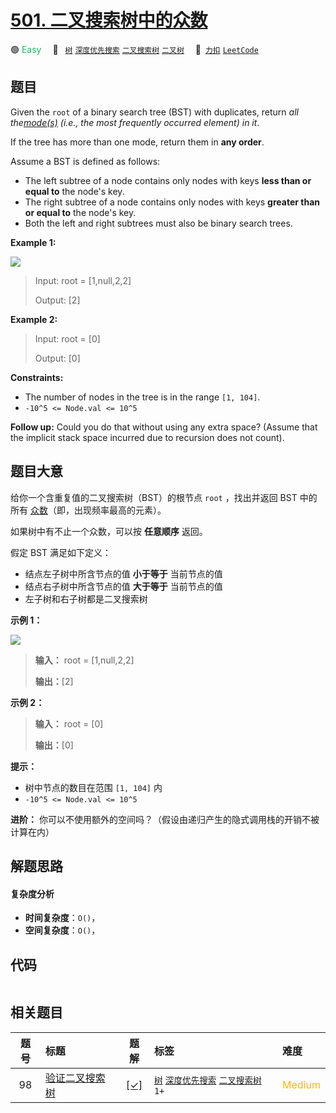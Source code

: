 # [501. 二叉搜索树中的众数](https://2xiao.github.io/leetcode-js/problem/0501.html)

🟢 <font color=#15bd66>Easy</font>&emsp; 🔖&ensp; [`树`](/tag/tree.md) [`深度优先搜索`](/tag/depth-first-search.md) [`二叉搜索树`](/tag/binary-search-tree.md) [`二叉树`](/tag/binary-tree.md)&emsp; 🔗&ensp;[`力扣`](https://leetcode.cn/problems/find-mode-in-binary-search-tree) [`LeetCode`](https://leetcode.com/problems/find-mode-in-binary-search-tree)

## 题目

Given the `root` of a binary search tree (BST) with duplicates, return _all
the[mode(s)](https://en.wikipedia.org/wiki/Mode_\(statistics\)) (i.e., the
most frequently occurred element) in it_.

If the tree has more than one mode, return them in **any order**.

Assume a BST is defined as follows:

  * The left subtree of a node contains only nodes with keys **less than or equal to** the node's key.
  * The right subtree of a node contains only nodes with keys **greater than or equal to** the node's key.
  * Both the left and right subtrees must also be binary search trees.



**Example 1:**

![](https://assets.leetcode.com/uploads/2021/03/11/mode-tree.jpg)

> Input: root = [1,null,2,2]
> 
> Output: [2]

**Example 2:**

> Input: root = [0]
> 
> Output: [0]

**Constraints:**

  * The number of nodes in the tree is in the range `[1, 104]`.
  * `-10^5 <= Node.val <= 10^5`



**Follow up:** Could you do that without using any extra space? (Assume that
the implicit stack space incurred due to recursion does not count).


## 题目大意

给你一个含重复值的二叉搜索树（BST）的根节点 `root` ，找出并返回 BST 中的所有
[众数](https://baike.baidu.com/item/%E4%BC%97%E6%95%B0/44796)（即，出现频率最高的元素）。

如果树中有不止一个众数，可以按 **任意顺序** 返回。

假定 BST 满足如下定义：

  * 结点左子树中所含节点的值 **小于等于** 当前节点的值
  * 结点右子树中所含节点的值 **大于等于** 当前节点的值
  * 左子树和右子树都是二叉搜索树



**示例 1：**

![](https://assets.leetcode.com/uploads/2021/03/11/mode-tree.jpg)

> 
> 
> 
> 
> 
> **输入：** root = [1,null,2,2]
> 
> **输出：**[2]
> 
> 

**示例 2：**

> 
> 
> 
> 
> 
> **输入：** root = [0]
> 
> **输出：**[0]
> 
> 



**提示：**

  * 树中节点的数目在范围 `[1, 104]` 内
  * `-10^5 <= Node.val <= 10^5`



**进阶：** 你可以不使用额外的空间吗？（假设由递归产生的隐式调用栈的开销不被计算在内）


## 解题思路

#### 复杂度分析

- **时间复杂度**：`O()`，
- **空间复杂度**：`O()`，

## 代码

```javascript

```

## 相关题目

<!-- prettier-ignore -->
| 题号 | 标题 | 题解 | 标签 | 难度 |
| :------: | :------ | :------: | :------ | :------ |
| 98 | [验证二叉搜索树](https://leetcode.com/problems/validate-binary-search-tree) | [[✓]](/problem/0098.md) |  [`树`](/tag/tree.md) [`深度优先搜索`](/tag/depth-first-search.md) [`二叉搜索树`](/tag/binary-search-tree.md) `1+` | <font color=#ffb800>Medium</font> |